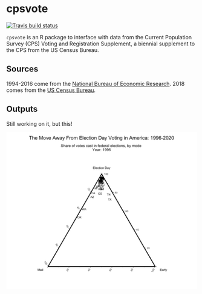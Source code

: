 
<!-- README.md is generated from README.Rmd. Please edit that file -->

# cpsvote

<!-- badges: start -->

[![Travis build
status](https://travis-ci.org/Reed-EVIC/cpsvote.svg?branch=master)](https://travis-ci.org/Reed-EVIC/cpsvote)
<!-- badges: end -->

`cpsvote` is an R package to interface with data from the Current
Population Survey (CPS) Voting and Registration Supplement, a biennial
supplement to the CPS from the US Census Bureau.

## Sources

1994-2016 come from the [National Bureau of Economic
Research](https://data.nber.org/cps/). 2018 comes from the [US Census
Bureau](https://thedataweb.rm.census.gov/ftp/cps_ftp.html).

## Outputs

Still working on it, but this\!

![](img/vote_mode.gif)
